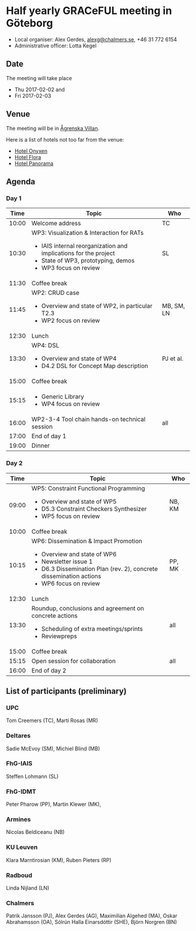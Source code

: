 # Half yearly GRACeFUL meeting in Göteborg

* Local organiser: Alex Gerdes, alexg@chalmers.se, +46 31 772 6154
* Administrative officer: Lotta Kegel

## Date

The meeting will take place

* Thu 2017-02-02 and
* Fri 2017-02-03

## Venue

The meeting will be in [Ågrenska
Villan](https://www.google.se/maps/place/Ågrenska+villan+-+Göteborgs+universitet/@57.6955731,11.9812602,15z/data=!4m5!3m4!1s0x0:0x2aa8e456a7417c48!8m2!3d57.6955731!4d11.9812602). 

Here is a list of hotels not too far from the venue:

- [Hotel Onyxen](http://hotellonyxen.se/home/#welcome)
- [Hotel Flora](http://www.hotelflora.se/en/)
- [Hotel Panorama](http://www.panorama.se/)

## Agenda

### Day 1 

Time  | Topic            | Who
------|------------------|-----
10:00 | Welcome address  | TC
10:30 | WP3: Visualization & Interaction for RATs <ul><li>IAIS internal reorganization and implications for the project</li><li>State of WP3, prototyping, demos</li><li>WP3 focus on review</li></ul> | SL
11:30 | Coffee break |
11:45 | WP2: CRUD case <ul><li>Overview and state of WP2, in particular T2.3</li><li>WP2 focus on review</li></ul> | MB, SM, LN
12:30 | Lunch            |
13:30 | WP4: DSL <ul><li>Overview and state of WP4</li><li>D4.2 DSL for Concept Map description</li></ul> | PJ et al.
15:00 | Coffee break |
15:15 | <ul><li>Generic Library</li><li>WP4 focus on review</li></ul> |
16:00 | WP2-3-4 Tool chain hands-on technical session | all
17:00 | End of day 1 |
19:00 | Dinner |


### Day 2

Time  | Topic            | Who
------|------------------|-----
09:00 | WP5: Constraint Functional Programming <ul><li>Overview and state of WP5</li><li>D5.3 Constraint Checkers Synthesizer</li><li>WP5 focus on review</li></ul> | NB, KM
10:00 | Coffee break |
10:15 | WP6: Dissemination & Impact Promotion <ul><li>Overview and state of WP6</li><li>Newsletter issue 1</li><li>D6.3 Dissemination Plan (rev. 2), concrete dissemination actions</li><li>WP6 focus on review</li></ul> | PP, MK
12:30 | Lunch |
13:30 | Roundup, conclusions and agreement on concrete actions <ul><li>Scheduling of extra meetings/sprints</li><li>Reviewpreps</li></ul> | all
15:00 | Coffee break |
15:15 | Open session for collaboration | all
16:00 | End of day 2 |


## List of participants (preliminary)

### UPC
Tom Creemers (TC), Martí Rosas (MR)

### Deltares
Sadie McEvoy (SM), Michiel Blind (MB)

### FhG-IAIS
Steffen Lohmann (SL)

### FhG-IDMT
Peter Pharow (PP), Martin Klewer (MK),

### Armines
Nicolas Beldiceanu (NB)

### KU Leuven
Klara Marntirosian (KM), Ruben Pieters (RP)

### Radboud
Linda Nijland (LN)

### Chalmers
Patrik Jansson (PJ), Alex Gerdes (AG), Maximilian Algehed (MA), Oskar Abrahamsson (OA),
Sólrún Halla Einarsdóttir (SHE), Björn Norgren (BN)
